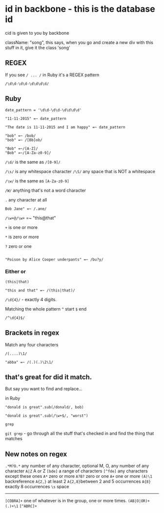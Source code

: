 # id in backbone - this is the database id

cid is given to you by backbone


className: "song", this says, when you go and create a new div with this stuff in it, give it the class 'song'


## REGEX

If you see `/ ... /` in Ruby it's a REGEX pattern

`/\d\d-\d\d-\d\d\d\d/`


## Ruby
`date_pattern = '\d\d-\d\d-\d\d\d\d'`

`"11-11-2015" =~ date_pattern`

`"The date is 11-11-2015 and I am happy" =~ date_pattern`

```
"bob" =~ /bob/
"bob" =~ /[Bb]ob/

"Bob" =~/[A-Z]/
"Bob" =~/[A-Za-z0-9]/
```

`/\d/` is the same as `/[0-9]/`

`/\s/` is any whitespace character
`/\S/` any space that is NOT a whitespace

`/\w/` is the same as `[A-Za-z0-9]`

`/W/` anything that's not a word character

`.` any character at all

`Bob Jane" =~ /.ane/`

`/\w+@/\w+` =~ "this@that"

`+` is one or more

`*` is zero or more

`?` zero or one

``` "I want to buy Alice Cooper underpants" =~ /bu?y/

"Poison by Alice Cooper underpants" =~ /bu?y/

```

### Either or
```
(this|that)

"this and that" =~ /(this|that)/
```


`/\d{4}/` - exactly 4 digits.


Matching the whole pattern
`^` start
`$` end


`/^\d{4}$/`


## Brackets in regex

Match any four characters

`/(....)\1/`



`"abba" =~ /(.)(.)\2\1/`


## that's great for did it match.

But say you want to find and replace...

in Ruby

`"donald is great".sub(/donald/, bob)`

`"donald is great".sub(/\w+$/, "worst")`


```
grep

```

`git grep` - go through all the stuff that's checked in and find the thing that matches

## New notes on regex

`.*M?O.*` any number of any character, optional M, O, any number of any character
`A|Z` A or Z
`[bde]` a range of characters
`[^fde]` any characters except these ones
`A*` zero or more
`A?B?` zero or one
`A+` one or more
`(A)\1` backreference
`A{2,}` at least 2
`A{2,8}`between 2 and 5 occurrences
`A{8}` exactly 8 occurrences
`\s` space


---

`[COBRA]+` one of whatever is in the group, one or more times.
`(AB|O|OR)+`
`(.)+\1`
`[^ABRC]+`
